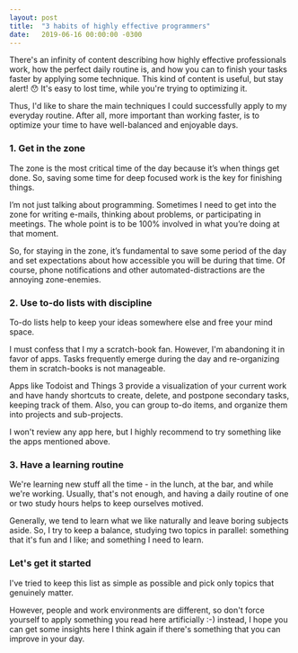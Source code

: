 ```yaml
---
layout: post
title:  "3 habits of highly effective programmers"
date:   2019-06-16 00:00:00 -0300
---
```


There's an infinity of content describing how highly effective professionals work, how the perfect daily routine is, and how you can to finish your tasks faster by applying some technique. This kind of content is useful, but stay alert! 😯 It's easy to lost time, while you're trying to optimizing it.

Thus, I'd like to share the main techniques I could successfully apply to my everyday routine. After all, more important than working faster, is to optimize your time to have well-balanced and enjoyable days.


### 1. Get in the zone

The zone is the most critical time of the day because it’s when things get done. So, saving some time for deep focused work is the key for finishing things.

I’m not just talking about programming. Sometimes I need to get into the zone for writing e-mails, thinking about problems, or participating in meetings. The whole point is to be 100% involved in what you’re doing at that moment.

So, for staying in the zone, it’s fundamental to save some period of the day and set expectations about how accessible you will be during that time. Of course, phone notifications and other automated-distractions are the annoying zone-enemies.


### 2. Use to-do lists with discipline

To-do lists help to keep your ideas somewhere else and free your mind space.

I must confess that I my a scratch-book fan. However, I'm abandoning it in favor of apps. Tasks frequently emerge during the day and re-organizing them in scratch-books is not manageable.

Apps like Todoist and Things 3 provide a visualization of your current work and have handy shortcuts to create, delete, and postpone secondary tasks, keeping track of them. Also, you can group to-do items, and organize them into projects and sub-projects.

I won't review any app here, but I highly recommend to try something like the apps mentioned above.


### 3. Have a learning routine

We're learning new stuff all the time - in the lunch, at the bar, and while we're working. Usually, that's not enough, and having a daily routine of one or two study hours helps to keep ourselves motived.

Generally, we tend to learn what we like naturally and leave boring subjects aside. So, I try to keep a balance, studying two topics in parallel: something that it's fun and I like; and something I need to learn.


### Let's get it started

I've tried to keep this list as simple as possible and pick only topics that genuinely matter.

However, people and work environments are different, so don't force yourself to apply something you read here artificially :-) instead, I hope you can get some insights here I think again if there's something that you can improve in your day.
